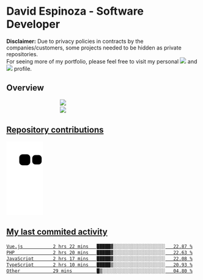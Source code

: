 # David Espinoza - Software Developer
<div id="links">
  <p>
    <strong>Disclaimer:</strong> Due to privacy policies in contracts by the companies/customers, some projects needed to be hidden as private repositories. <br />
For seeing more of my portfolio, please feel free to visit my personal <a href="https://davidespinoza.dev" target="_blank"><img src="https://img.shields.io/badge/website-000000?style=for-the-badge&logo=About.me&logoColor=white" target="_blank"></a> and <a href="https://www.linkedin.com/in/despinozap" target="_blank"><img src="https://img.shields.io/badge/LinkedIn-0077B5?style=for-the-badge&logo=linkedin&logoColor=white" target="_blank"></a> profile.
  </p>
</div>

## Overview

<div id="stats">
  <a href="https://github.com/despinozap">
  <img height="180em" style="margin: 0em 10em;" src="https://github-readme-stats.vercel.app/api?username=despinozap&show_icons=true&include_all_commits=true&count_private=true&theme=default"/>
  <img height="180em" style="margin: 0em 10em;" src="https://github-readme-stats.vercel.app/api/top-langs/?username=despinozap&layout=compact&langs_count=7&theme=default"/>
</div>
 
## Repository contributions
<div id="snake"> 

  ![Snake animation](https://github.com/despinozap/despinozap/blob/output/github-contribution-grid-snake.svg)
</div>

## My last commited activity
<!--START_SECTION:waka-->

```text
Vue.js           2 hrs 22 mins   █████▓░░░░░░░░░░░░░░░░░░░   22.87 %
PHP              2 hrs 20 mins   █████▓░░░░░░░░░░░░░░░░░░░   22.63 %
JavaScript       2 hrs 17 mins   █████▓░░░░░░░░░░░░░░░░░░░   22.08 %
TypeScript       2 hrs 10 mins   █████▒░░░░░░░░░░░░░░░░░░░   20.93 %
Other            29 mins         █▒░░░░░░░░░░░░░░░░░░░░░░░   04.80 %
```

<!--END_SECTION:waka-->
